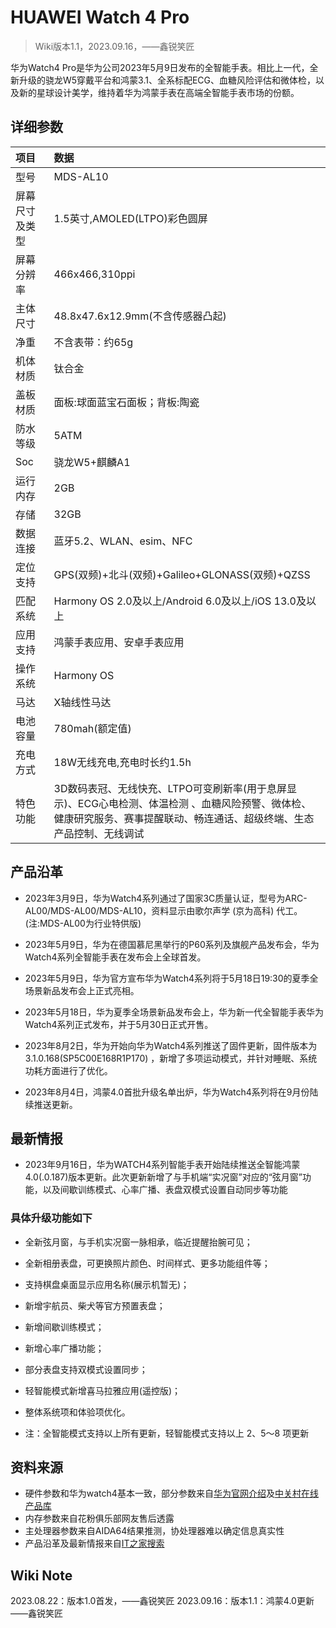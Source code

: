 # HUAWEI Watch 4 Pro

>Wiki版本1.1，2023.09.16，——鑫锐笑匠

华为Watch4 Pro是华为公司2023年5月9日发布的全智能手表。相比上一代，全新升级的骁龙W5穿戴平台和鸿蒙3.1、全系标配ECG、血糖风险评估和微体检，以及新的星球设计美学，维持着华为鸿蒙手表在高端全智能手表市场的份额。


## 详细参数
|项目|数据|
|:---|:---|
|型号|MDS-AL10|
|屏幕尺寸及类型|1.5英寸,AMOLED(LTPO)彩色圆屏|
|屏幕分辨率|466x466,310ppi|
|主体尺寸|48.8x47.6x12.9mm(不含传感器凸起)|
|净重|不含表带：约65g|
|机体材质|钛合金|
|盖板材质|面板:球面蓝宝石面板；背板:陶瓷|
|防水等级|5ATM|
|Soc|骁龙W5+麒麟A1|
|运行内存|2GB|
|存储|32GB|
|数据连接|蓝牙5.2、WLAN、esim、NFC|
|定位支持|GPS(双频)+北斗(双频)+Galileo+GLONASS(双频)+QZSS|
|匹配系统|Harmony OS 2.0及以上/Android 6.0及以上/iOS 13.0及以上|
|应用支持|鸿蒙手表应用、安卓手表应用|
|操作系统|Harmony OS|
|马达|X轴线性马达|
|电池容量|780mah(额定值)|
|充电方式|18W无线充电,充电时长约1.5h|
|特色功能|3D数码表冠、无线快充、LTPO可变刷新率(用于息屏显示)、ECG心电检测、体温检测 、血糖风险预警、微体检、健康研究服务、赛事提醒联动、畅连通话、超级终端、生态产品控制、无线调试|


## 产品沿革

- 2023年3月9日，华为Watch4系列通过了国家3C质量认证，型号为ARC-AL00/MDS-AL00/MDS-AL10，资料显示由歌尔声学 (京为高科) 代工。(注:MDS-AL00为行业特供版)

- 2023年5月9日，华为在德国慕尼黑举行的P60系列及旗舰产品发布会，华为Watch4系列全智能手表在发布会上全球首发。

- 2023年5月9日，华为官方宣布华为Watch4系列将于5月18日19:30的夏季全场景新品发布会上正式亮相。

- 2023年5月18日，华为夏季全场景新品发布会上，华为新一代全智能手表华为Watch4系列正式发布，并于5月30日正式开售。

- 2023年8月2日，华为开始向华为Watch4系列推送了固件更新，固件版本为3.1.0.168(SP5C00E168R1P170) ，新增了多项运动模式，并针对睡眠、系统功耗方面进行了优化。

- 2023年8月4日，鸿蒙4.0首批升级名单出炉，华为Watch4系列将在9月份陆续推送更新。


## 最新情报

- 2023年9月16日，华为WATCH4系列智能手表开始陆续推送全智能鸿蒙4.0(.0.187)版本更新。此次更新新增了与手机端“实况窗”对应的“弦月窗”功能，以及间歇训练模式、心率广播、表盘双模式设置自动同步等功能

### 具体升级功能如下
- 全新弦月窗，与手机实况窗一脉相承，临近提醒抬腕可见；
- 全新相册表盘，可更换照片颜色、时间样式、更多功能组件等；
- 支持棋盘桌面显示应用名称(展示机暂无)；
- 新增宇航员、柴犬等官方预置表盘；
- 新增间歇训练模式；
- 新增心率广播功能；
- 部分表盘支持双模式设置同步；
- 轻智能模式新增喜马拉雅应用(遥控版)；
- 整体系统项和体验项优化。

- 注：全智能模式支持以上所有更新，轻智能模式支持以上 2、5～8 项更新

## 资料来源

- 硬件参数和华为watch4基本一致，部分参数来自[华为官网介绍](http://consumer-res.huawei.com/cn/wearables/watch-4-series/specs/)及[中关村在线产品库](https://detail.zol.com.cn/1468/1467056/param.shtml)
- 内存参数来自花粉俱乐部网友售后透露
- 主处理器参数来自AIDA64结果推测，协处理器难以确定信息真实性
- 产品沿革及最新情报来自[IT之家搜索](https://www.ithome.com/search/HUAWEIwatch4.html)


## Wiki Note

2023.08.22：版本1.0首发，——鑫锐笑匠
2023.09.16：版本1.1：鸿蒙4.0更新——鑫锐笑匠